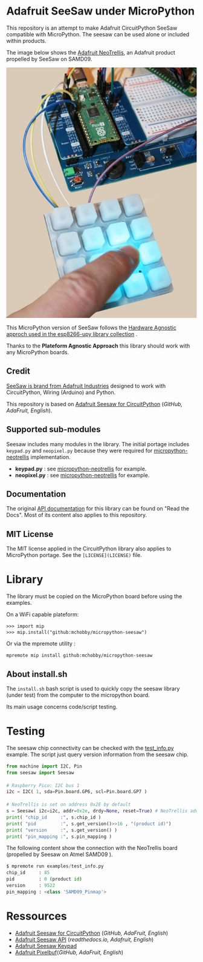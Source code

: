 # Adafruit SeeSaw under MicroPython

This repository is an attempt to make Adafruit CircuitPython SeeSaw compatible with MicroPython. The seesaw can be used alone or included within products.

The image below shows the [Adafruit NeoTrellis](https://www.adafruit.com/product/3954), an Adafruit product propelled by SeeSaw on SAMD09.

![Neotrellis propelled by SeeSaw](docs/_static/seesaw-neotrellis.jpg)

This MicroPython version of SeeSaw follows the [Hardware Agnostic approch used in the esp8266-upy library collection](https://github.com/mchobby/esp8266-upy) .

Thanks to the __Plateform Agnostic Approach__ this library should work with any MicroPython boards.

## Credit

[SeeSaw is brand from Adafruit Industries](https://www.adafruit.com/search?q=seesaw) designed to work with CircuitPython, Wiring (Arduino) and Python.

This repository is based on [Adafruit Seesaw for CircuitPython](https://github.com/adafruit/Adafruit_CircuitPython_seesaw/blob/main/adafruit_seesaw/seesaw.py) (_GitHub, AdaFruit, English_).

## Supported sub-modules

Seesaw includes many modules in the library. The initial portage includes `keypad.py` and `neopixel.py` because they were required for [micropython-neotrellis](https://github.com/mchobby/micropython-neotrellis) implementation.

* __keypad.py__ : see [micropython-neotrellis](https://github.com/mchobby/micropython-neotrellis) for example.
* __neopixel.py__ : see [micropython-neotrellis](https://github.com/mchobby/micropython-neotrellis) for example.

## Documentation

The original [API documentation](https://docs.circuitpython.org/projects/seesaw/en/latest/) for this library can be found on "Read the Docs". Most of its content also applies to this repository.

## MIT License 

The MIT license applied in the CircuitPython library also applies to MicroPython portage.
See the `[LICENSE](LICENSE)` file.

# Library

The library must be copied on the MicroPython board before using the examples.

On a WiFi capable plateform:

```
>>> import mip
>>> mip.install("github:mchobby/micropython-seesaw")
```

Or via the mpremote utility :

```
mpremote mip install github:mchobby/micropython-seesaw
```

## About install.sh

The `install.sh` bash script is used to quickly copy the seesaw library (under test) from the computer to the micropython board.

Its main usage concerns code/script testing.

# Testing

The seesaw chip connectivity can be checked with the [test_info.py](examples/test_info.py) example. The script just query version information from the seesaw chip.

``` python
from machine import I2C, Pin
from seesaw import Seesaw

# Raspberry Pico: I2C bus 1 
i2c = I2C( 1, sda=Pin.board.GP6, scl=Pin.board.GP7 )

# NeoTrellis is set on address 0x2E by default
s = Seesaw( i2c=i2c, addr=0x2e, drdy=None, reset=True) # NeoTrellis addr, readypin, soft_reset
print( "chip_id     :", s.chip_id )
print( "pid         :", s.get_version()>>16 , "(product id)")
print( "version     :", s.get_version() )
print( "pin_mapping :", s.pin_mapping )
```


The following content show the connection with the NeoTrellis board (propelled by Seesaw on Atmel SAMD09 ).

``` python
$ mpremote run examples/test_info.py 
chip_id     : 85
pid         : 0 (product id)
version     : 9522
pin_mapping : <class 'SAMD09_Pinmap'>
```


# Ressources
* [Adafruit Seesaw for CircuitPython](https://github.com/adafruit/Adafruit_CircuitPython_seesaw/blob/main/adafruit_seesaw/seesaw.py) (_GitHub, AdaFruit, English_)
* [Adafruit Seesaw API](https://seesaw.readthedocs.io/en/latest/api.html) (_readthedocs.io, Adafruit, English_)
* [Adafruit Seesaw Keypad](https://docs.circuitpython.org/projects/seesaw/en/latest/_modules/adafruit_seesaw/keypad.html) 
* [Adafruit Pixelbuf](https://github.com/adafruit/Adafruit_CircuitPython_Pixelbuf)(_GitHub, AdaFruit, English_)